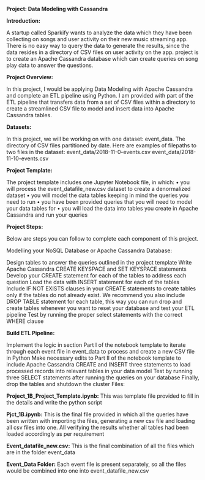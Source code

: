 **Project: Data Modeling with Cassandra**

**Introduction:**

A startup called Sparkify wants to analyze the data which they have been collecting on songs and user activity on their new music streaming app. There is no easy way to query the data to generate the results, since the data resides in a directory of CSV files on user activity on the app. project is to create an Apache Cassandra database which can create queries on song play data to answer the questions.

**Project Overview:**

In this project, I would be applying Data Modeling with Apache Cassandra and complete an ETL pipeline using Python. I am provided with part of the ETL pipeline that transfers data from a set of CSV files within a directory to create a streamlined CSV file to model and insert data into Apache Cassandra tables.

**Datasets:**

In this project, we will be working on with one dataset: event_data. The directory of CSV files partitioned by date. Here are examples of filepaths to two files in the dataset: event_data/2018-11-0-events.csv event_data/2018-11-10-events.csv

**Project Template:**

The project template includes one Jupyter Notebook file, in which: • you will process the event_datafile_new.csv dataset to create a denormalized dataset • you will model the data tables keeping in mind the queries you need to run • you have been provided queries that you will need to model your data tables for • you will load the data into tables you create in Apache Cassandra and run your queries

**Project Steps:**

Below are steps you can follow to complete each component of this project.

Modelling your NoSQL Database or Apache Cassandra Database:

Design tables to answer the queries outlined in the project template
Write Apache Cassandra CREATE KEYSPACE and SET KEYSPACE statements
Develop your CREATE statement for each of the tables to address each question
Load the data with INSERT statement for each of the tables
Include IF NOT EXISTS clauses in your CREATE statements to create tables only if the tables do not already exist. We recommend you also include DROP TABLE statement for each table, this way you can run drop and create tables whenever you want to reset your database and test your ETL pipeline
Test by running the proper select statements with the correct WHERE clause

**Build ETL Pipeline:**

Implement the logic in section Part I of the notebook template to iterate through each event file in event_data to process and create a new CSV file in Python
Make necessary edits to Part II of the notebook template to include Apache Cassandra CREATE and INSERT three statements to load processed records into relevant tables in your data model
Test by running three SELECT statements after running the queries on your database
Finally, drop the tables and shutdown the cluster
Files:

**Project_1B_Project_Template.ipynb:** This was template file provided to fill in the details and write the python script

**Pjct_1B.ipynb:** This is the final file provided in which all the queries have been written with importing the files, generating a new csv file and loading all csv files into one. All verifying the results whether all tables had been loaded accordingly as per requirement

**Event_datafile_new.csv:** This is the final combination of all the files which are in the folder event_data

**Event_Data Folder:** Each event file is present separately, so all the files would be combined into one into event_datafile_new.csv